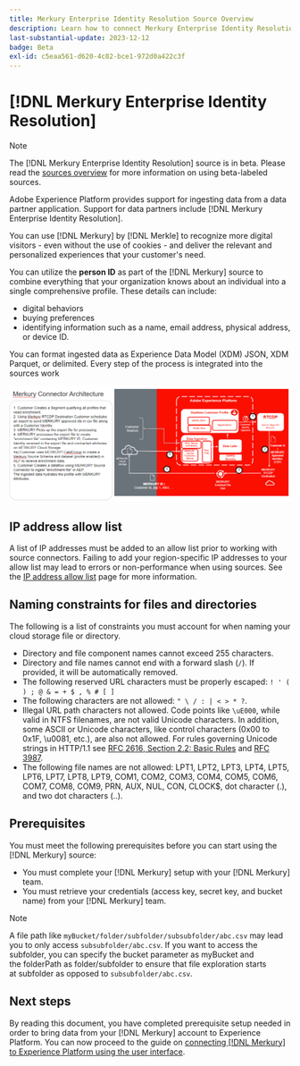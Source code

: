 ```yaml
---
title: Merkury Enterprise Identity Resolution Source Overview
description: Learn how to connect Merkury Enterprise Identity Resolution to Adobe Experience Platform using the user interface.
last-substantial-update: 2023-12-12
badge: Beta
exl-id: c5eaa561-d620-4c82-bce1-972d0a422c3f
---
```

# [!DNL Merkury Enterprise Identity Resolution]

>[!NOTE]
>
>The [!DNL Merkury Enterprise Identity Resolution] source is in beta. Please read the [sources overview](../../home.md#terms-and-conditions) for more information on using beta-labeled sources.

Adobe Experience Platform provides support for ingesting data from a data partner application. Support for data partners include [!DNL Merkury Enterprise Identity Resolution].

You can use [!DNL Merkury] by [!DNL Merkle] to recognize more digital visitors - even without the use of cookies - and deliver the relevant and personalized experiences that your customer's need. 

You can utilize the **person ID** as part of the [!DNL Merkury] source to combine everything that your organization knows about an individual into a single comprehensive profile. These details can include: 

- digital behaviors
- buying preferences
- identifying information such as a name, email address, physical address, or device ID.

You can format ingested data as Experience Data Model (XDM) JSON, XDM Parquet, or delimited. Every step of the process is integrated into the sources work

![An illustration of the data processing workflow for the Merkury source.](../../images/tutorials/create/merkury-enterprise-identity-resolution-assets/architecture.png)

## IP address allow list

A list of IP addresses must be added to an allow list prior to working with source connectors. Failing to add your region-specific IP addresses to your allow list may lead to errors or non-performance when using sources. See the [IP address allow list](../../ip-address-allow-list.md) page for more information.

## Naming constraints for files and directories

The following is a list of constraints you must account for when naming your cloud storage file or directory.

- Directory and file component names cannot exceed 255 characters.
- Directory and file names cannot end with a forward slash (`/`). If provided, it will be automatically removed.
- The following reserved URL characters must be properly escaped: `! ' ( ) ; @ & = + $ , % # [ ]`
- The following characters are not allowed: `" \ / : | < > * ?`.
- Illegal URL path characters not allowed. Code points like `\uE000`, while valid in NTFS filenames, are not valid Unicode characters. In addition, some ASCII or Unicode characters, like control characters (0x00 to 0x1F, \u0081, etc.), are also not allowed. For rules governing Unicode strings in HTTP/1.1 see [RFC 2616, Section 2.2: Basic Rules](https://www.ietf.org/rfc/rfc2616.txt) and [RFC 3987](https://www.ietf.org/rfc/rfc3987.txt).
- The following file names are not allowed: LPT1, LPT2, LPT3, LPT4, LPT5, LPT6, LPT7, LPT8, LPT9, COM1, COM2, COM3, COM4, COM5, COM6, COM7, COM8, COM9, PRN, AUX, NUL, CON, CLOCK$, dot character (.), and two dot characters (..).

## Prerequisites

You must meet the following prerequisites before you can start using the [!DNL Merkury] source:

- You must complete your [!DNL Merkury] setup with your [!DNL Merkury] team.
- You must retrieve your credentials (access key, secret key, and bucket name) from your [!DNL Merkury] team. 

>[!NOTE]
>
>A file path like `myBucket/folder/subfolder/subsubfolder/abc.csv` may lead you to only access `subsubfolder/abc.csv`. If you want to access the subfolder, you can specify the bucket parameter as myBucket and the folderPath as folder/subfolder to ensure that file exploration starts at subfolder as opposed to `subsubfolder/abc.csv`.

## Next steps

By reading this document, you have completed prerequisite setup needed in order to bring data from your [!DNL Merkury] account to Experience Platform. You can now proceed to the guide on [connecting [!DNL Merkury] to Experience Platform using the user interface](../../tutorials/ui/create/data-partners/merkury.md).
